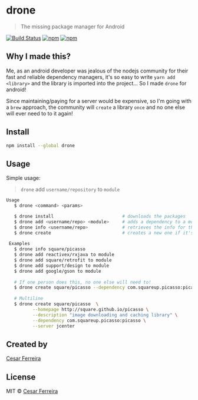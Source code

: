 # drone
> The missing package manager for Android

 <!-- <p align="center">
  <img src="https://raw.githubusercontent.com/cesarferreira/assets/master/images/screenshot_terminal_hello_world.png" width="100%" />
</p>  -->

 [![Build Status](https://travis-ci.org/cesarferreira/drone.svg?branch=master)](https://travis-ci.org/cesarferreira/drone)
[![npm](https://img.shields.io/npm/dt/drone.svg)](https://www.npmjs.com/package/drone)
[![npm](https://img.shields.io/npm/v/drone.svg)](https://www.npmjs.com/package/drone) 


## Why I made this?
Me, as an android developer was jealous of the nodejs community for their fast and reliable dependency managers, it's so easy to write `yarn add <library>` and the library is imported into the project... So I made `drone` for android!

Since maintaining/paying for a server would be expensive, so I'm going with a `brew` approach, the community will `create` a library `once` and no one else will ever need to to it again!

## Install

```sh
npm install --global drone
```

## Usage
Simple usage:
> `drone` add `username/repository` to `module`

```bash
Usage
   $ drone <command> <params>

   $ drone install                          # downloads the packages
   $ drone add <username/repo> <module>     # adds a dependency to a module
   $ drone info <username/repo>             # retrieves the info for this package
   $ drone create                           # creates a new one if it's not in the server yet
   
 Examples
   $ drone info square/picasso
   $ drone add reactivex/rxjava to module
   $ drone add square/retrofit to module
   $ drone add support/design to module
   $ drone add google/gson to module
   
   # If one person does this, no one else will need to!
   $ drone create square/picasso --dependency com.squareup.picasso:picasso
   
   # Multiline
   $ drone create square/picasso  \
          --homepage http://square.github.io/picasso \
          --description "image downloading and caching library" \
          --dependency com.squareup.picasso:picasso \
          --server jcenter
```

## Created by
[Cesar Ferreira](https://cesarferreira.com)

## License
MIT © [Cesar Ferreira](http://cesarferreira.com)
